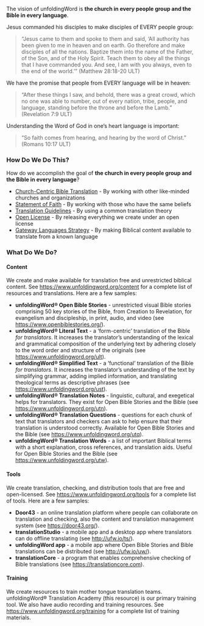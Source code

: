 
The vision of unfoldingWord is **the church in every people group and the Bible in every language**.

Jesus commanded his disciples to make disciples of EVERY people group:

> “Jesus came to them and spoke to them and said, ‘All authority has been given to me in heaven and on earth. Go therefore and make disciples of all the nations. Baptize them into the name of the Father, of the Son, and of the Holy Spirit. Teach them to obey all the things that I have commanded you. And see, I am with you always, even to the end of the world.’” (Matthew 28:18-20 ULT)

We have the promise that people from EVERY language will be in heaven:

> “After these things I saw, and behold, there was a great crowd, which no one was able to number, out of every nation, tribe, people, and language, standing before the throne and before the Lamb.” (Revelation 7:9 ULT)

Understanding the Word of God in one’s heart language is important:

> “So faith comes from hearing, and hearing by the word of Christ.” (Romans 10:17 ULT)

### How Do We Do This?

How do we accomplish the goal of **the church in every people group and the Bible in every language**?

* [Church-Centric Bible Translation](https://www.ccbt.bible/) - By working with other like-minded churches and organizations
* [Statement of Faith](../statement-of-faith/01.md) - By working with those who have the same beliefs
* [Translation Guidelines](../translation-guidelines/01.md) - By using a common translation theory
* [Open License](../open-license/01.md) - By releasing everything we create under an open license
* [Gateway Languages Strategy](../gl-strategy/01.md) - By making Biblical content available to translate from a known language

### What Do We Do?

#### Content

We create and make available for translation free and unrestricted biblical content. See https://www.unfoldingword.org/content for a complete list of resources and translations. Here are a few samples:

* **unfoldingWord® Open Bible Stories** - unrestricted visual Bible stories comprising 50 key stories of the Bible, from Creation to Revelation, for evangelism and discipleship, in print, audio, and video (see https://www.openbiblestories.org/).
* **unfoldingWord® Literal Text** - a ‘form-centric’ translation of the Bible *for translators*. It increases the translator’s understanding of the lexical and grammatical composition of the underlying text by adhering closely to the word order and structure of the originals (see https://www.unfoldingword.org/ult).
* **unfoldingWord® Simplified Text** - a ‘functional’ translation of the Bible *for translators*. It increases the translator’s understanding of the text by simplifying grammar, adding implied information, and translating theological terms as descriptive phrases (see https://www.unfoldingword.org/ust).
* **unfoldingWord® Translation Notes** - linguistic, cultural, and exegetical helps for translators. They exist for Open Bible Stories and the Bible (see https://www.unfoldingword.org/utn).
* **unfoldingWord® Translation Questions** - questions for each chunk of text that translators and checkers can ask to help ensure that their translation is understood correctly. Available for Open Bible Stories and the Bible (see https://www.unfoldingword.org/utq).
* **unfoldingWord® Translation Words** - a list of important Biblical terms with a short explanation, cross references, and translation aids. Useful for Open Bible Stories and the Bible (see https://www.unfoldingword.org/utw).

#### Tools

We create translation, checking, and distribution tools that are free and open-licensed. See https://www.unfoldingword.org/tools for a complete list of tools. Here are a few samples:

* **Door43** - an online translation platform where people can collaborate on translation and checking, also the content and translation management system (see https://door43.org/).
* **translationStudio** - a mobile app and a desktop app where translators can do offline translating (see http://ufw.io/ts/).
* **unfoldingWord app** - a mobile app where Open Bible Stories and Bible translations can be distributed (see http://ufw.io/uw/).
* **translationCore** - a program that enables comprehensive checking of Bible translations (see https://translationcore.com).

#### Training

We create resources to train mother tongue translation teams. unfoldingWord® Translation Academy (this resource) is our primary training tool. We also have audio recording and training resources. See https://www.unfoldingword.org/training for a complete list of training materials.

